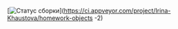 [![Статус сборки](https://ci.appveyor.com/api/projects/status/qx828ga92putc9bw?svg=true)](https://ci.appveyor.com/project/Irina-Khaustova/homework-objects -2)
